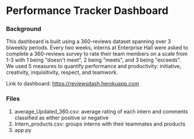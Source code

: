 # Performance Tracker Dashboard

### Background
This dashboard is built using a 360-reviews dataset spanning over 3 biweekly periods. Every two weeks, interns at Enterprise Hall were asked to complete a 360-reviews survey to rate their team members on a scale from 1-3 with 1 being "doesn't meet", 2 being "meets", and 3 being "exceeds". 
We used 5 measures to quantify performance and productivity: initiative, creativity, inquisitivity, respect, and teamwork. 

Link to dashboard: 
https://reviewsdash.herokuapp.com

### Files
1. average_Updated_360.csv: average rating of each intern and comments classified as either positive or negative
2. Intern_products.csv: groups interns with their teammates and products
3. app.py
